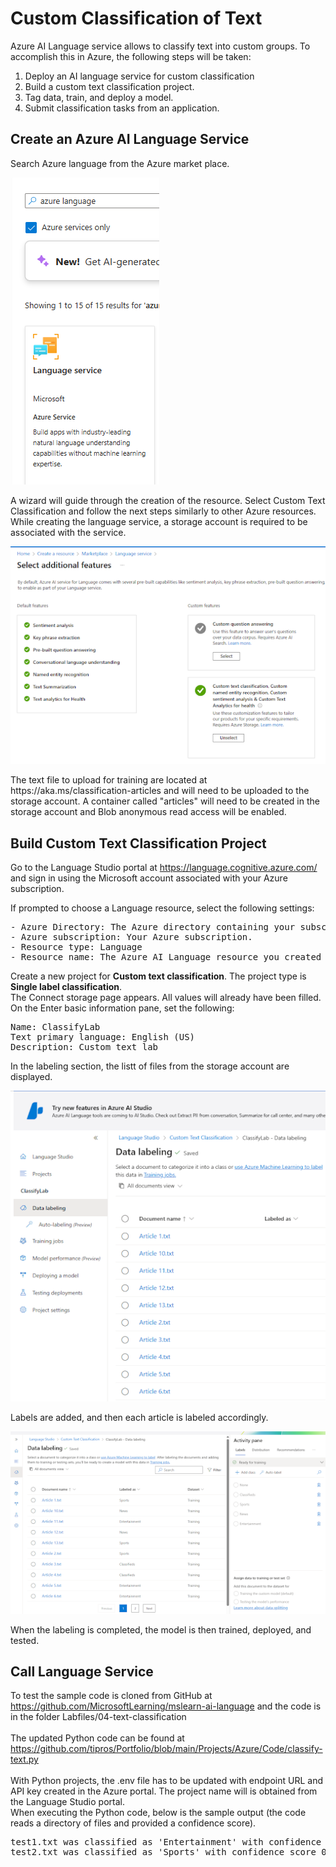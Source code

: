 # Custom Classification of Text

Azure AI Language service allows to classify text into custom groups. 
To accomplish this in Azure, the following steps will be taken:
<ol>
  <li>Deploy an AI language service for custom classification</li>
   <li>Build a custom text classification project.</li>
   <li>Tag data, train, and deploy a model.</li>
   <li>Submit classification tasks from an application.</li>
</ol>


## Create an Azure AI Language Service
Search Azure language from the Azure market place.
<p><img src="https://github.com/tipros/Portfolio/blob/main/Projects/Azure/Images/Text/LanguageServiceMarket.png"/></p>
A wizard will guide through the creation of the resource. Select Custom Text Classification
and follow the next steps similarly to other Azure resources. While creating the language service, 
a storage account is required to be associated with the service.
<p><img src="https://github.com/tipros/Portfolio/blob/main/Projects/Azure/Images/Text/languageservicecustom.png"/></p>
The text file to upload for training are located at https://aka.ms/classification-articles and will need
to be uploaded to the storage account.  A container called "articles" will need to be created in the storage account
and Blob anonymous read access will be enabled. 

## Build Custom Text Classification Project
Go to the Language Studio portal at https://language.cognitive.azure.com/ and sign in using the Microsoft account associated with your Azure subscription.
</br>

If prompted to choose a Language resource, select the following settings:
<pre>
- Azure Directory: The Azure directory containing your subscription.
- Azure subscription: Your Azure subscription.
- Resource type: Language
- Resource name: The Azure AI Language resource you created previously.
</pre>

Create a new project for <b>Custom text classification</b>. The project type is <b>Single label classification</b>.
</br>
The Connect storage page appears. All values will already have been filled. 
</br>
On the Enter basic information pane, set the following:
<pre>
Name: ClassifyLab
Text primary language: English (US)
Description: Custom text lab
</pre>
In the labeling section, the listt of files from the storage account are displayed.
<p><img src="https://github.com/tipros/Portfolio/blob/main/Projects/Azure/Images/Text/labeldata.png"/></p>
Labels are added, and then each article is labeled accordingly.
<p><img src="https://github.com/tipros/Portfolio/blob/main/Projects/Azure/Images/Text/labeldataclassified.png"/></p>
When the labeling is completed, the model is then trained, deployed, and tested.

## Call Language Service
To test  the sample code is cloned from GitHub at https://github.com/MicrosoftLearning/mslearn-ai-language 
and the code is in the folder Labfiles/04-text-classification
</br></br>
The updated Python code can be found at https://github.com/tipros/Portfolio/blob/main/Projects/Azure/Code/classify-text.py
</br></br>
With Python projects, the .env file has to be updated with endpoint URL and API key created in the Azure portal. 
The project name will is obtained from the Language Studio portal.
</br>
When executing the Python code, below is the sample output (the code reads a directory of files and provided a confidence score).
<pre>
test1.txt was classified as 'Entertainment' with confidence score 0.3.
test2.txt was classified as 'Sports' with confidence score 0.34.
</pre>
